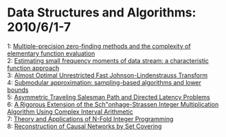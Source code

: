 # Data Structures and Algorithms: 2010/6/1-7  
1: [Multiple-precision zero-finding methods and the complexity of elementary  function evaluation](https://doi.org/10.48550/arXiv.1004.3412)  
2: [Estimating small frequency moments of data stream: a characteristic  function approach](https://doi.org/10.48550/arXiv.1005.1122)  
3: [Almost Optimal Unrestricted Fast Johnson-Lindenstrauss Transform](https://doi.org/10.48550/arXiv.1005.5513)  
4: [Submodular approximation: sampling-based algorithms and lower bounds](https://doi.org/10.48550/arXiv.0805.1071)  
5: [Asymmetric Traveling Salesman Path and Directed Latency Problems](https://doi.org/10.48550/arXiv.0907.0726)  
6: [A Rigorous Extension of the Sch\"onhage-Strassen Integer Multiplication  Algorithm Using Complex Interval Arithmetic](https://doi.org/10.48550/arXiv.1006.0405)  
7: [Theory and Applications of N-Fold Integer Programming](https://doi.org/10.48550/arXiv.0911.4191)  
8: [Reconstruction of Causal Networks by Set Covering](https://doi.org/10.48550/arXiv.1006.0849)  